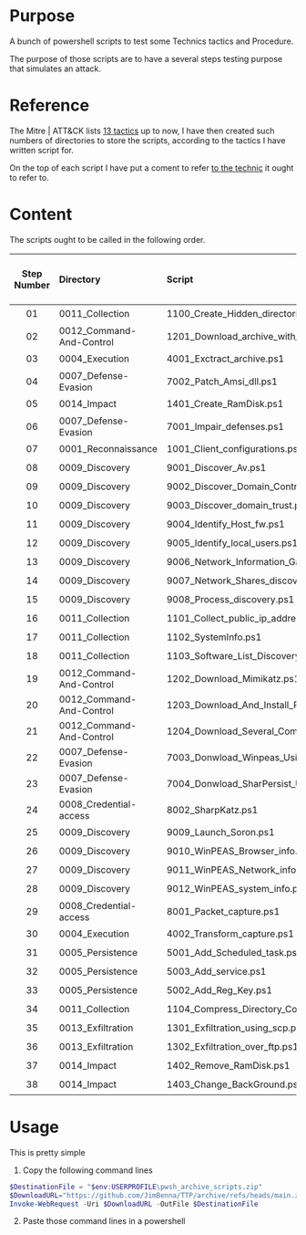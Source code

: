 # Purpose

A bunch of powershell scripts to test some Technics tactics and Procedure.

The purpose of those scripts are to have a several steps testing purpose that simulates an attack.

# Reference

The Mitre | ATT&CK lists [13 tactics](https:||attack.mitre.org|tactics|enterprise|) up to now,
I have then created such numbers of directories to store the scripts, according to the tactics I have written script for.

On the top of each script I have put a coment to refer [to the technic](https:||attack.mitre.org|) it ought to refer to.

# Content

The scripts ought to be called in the following order.

| Step Number | Directory                | Script                                          | Fully tested | No more update needed |
|:---------:|:-----------------------|:---------------------------------------------|:------:|:-------------------:|
| 01          | 0011_Collection          | 1100_Create_Hidden_directories.ps1              |     ❗️     |          👎          |
| 02          | 0012_Command-And-Control | 1201_Download_archive_with_curl.ps1             |     ❗️     |          👎          |
| 03          | 0004_Execution           | 4001_Exctract_archive.ps1                       |     ✅    |          👍          |
| 04          | 0007_Defense-Evasion     | 7002_Patch_Amsi_dll.ps1                         |     ❗️     |          👎          |
| 05          | 0014_Impact              | 1401_Create_RamDisk.ps1                         |     ❗️     |          👎          |
| 06          | 0007_Defense-Evasion     | 7001_Impair_defenses.ps1                        |     ❗️     |          👎          |
| 07          | 0001_Reconnaissance      | 1001_Client_configurations.ps1                  |     ✅    |          👎          |
| 08          | 0009_Discovery           | 9001_Discover_Av.ps1                            |     ❗️     |          👎          |
| 09          | 0009_Discovery           | 9002_Discover_Domain_Controllers.ps1            |     ❗️     |          👎          |
| 10          | 0009_Discovery           | 9003_Discover_domain_trust.ps1                  |     ❗️     |          👎          |
| 11          | 0009_Discovery           | 9004_Identify_Host_fw.ps1                       |     ❗️     |          👎          |
| 12          | 0009_Discovery           | 9005_Identify_local_users.ps1                   |     ❗️     |          👎          |
| 13          | 0009_Discovery           | 9006_Network_Information_Gathering.ps1          |     ❗️     |          👎          |
| 14          | 0009_Discovery           | 9007_Network_Shares_discovery.ps1               |     ❗️     |          👎          |
| 15          | 0009_Discovery           | 9008_Process_discovery.ps1                      |     ❗️     |          👎          |
| 16          | 0011_Collection          | 1101_Collect_public_ip_addresses.ps1            |     ❗️     |          👎          |
| 17          | 0011_Collection          | 1102_SystemInfo.ps1                             |     ❗️     |          👎          |
| 18          | 0011_Collection          | 1103_Software_List_Discovery.ps1                |     ❗️     |          👎          |
| 19          | 0012_Command-And-Control | 1202_Download_Mimikatz.ps1                      |     ❗️     |          👎          |
| 20          | 0012_Command-And-Control | 1203_Download_And_Install_PSTools.ps1           |     ❗️     |          👎          |
| 21          | 0012_Command-And-Control | 1204_Download_Several_Compiled_Attack_Tools.ps1 |     ❗️     |          👎          |
| 22          | 0007_Defense-Evasion     | 7003_Donwload_Winpeas_Using_Bitsadmin.ps1       |     ❗️     |          👎          |
| 23          | 0007_Defense-Evasion     | 7004_Donwload_SharPersist_Using_Bitsadmin.ps1   |     ❗️     |          👎          |
| 24          | 0008_Credential-access   | 8002_SharpKatz.ps1                              |     ❗️     |          👎          |
| 25          | 0009_Discovery           | 9009_Launch_Soron.ps1                           |     ❗️     |          👎          |
| 26          | 0009_Discovery           | 9010_WinPEAS_Browser_info.ps1                   |     ❗️     |          👎          |
| 27          | 0009_Discovery           | 9011_WinPEAS_Network_info.ps1                   |     ❗️     |          👎          |
| 28          | 0009_Discovery           | 9012_WinPEAS_system_info.ps1                    |     ❗️     |          👎          |
| 29          | 0008_Credential-access   | 8001_Packet_capture.ps1                         |     ❗️     |          👎          |
| 30          | 0004_Execution           | 4002_Transform_capture.ps1                      |     ❗️     |          👎          |
| 31          | 0005_Persistence         | 5001_Add_Scheduled_task.ps1                     |     ❗️     |          👎          |
| 32          | 0005_Persistence         | 5003_Add_service.ps1                            |     ❗️     |          👎          |
| 33          | 0005_Persistence         | 5002_Add_Reg_Key.ps1                            |     ❗️     |          👎          |
| 34          | 0011_Collection          | 1104_Compress_Directory_Content.ps1             |     ❗️     |          👎          |
| 35          | 0013_Exfiltration        | 1301_Exfiltration_using_scp.ps1                 |     ❗️     |          👎          |
| 36          | 0013_Exfiltration        | 1302_Exfiltration_over_ftp.ps1                  |     ❗️     |          👎          |
| 37          | 0014_Impact              | 1402_Remove_RamDisk.ps1                         |     ❗️     |          👎          |
| 38          | 0014_Impact              | 1403_Change_BackGround.ps1                      |     ❗️     |          👎          |

# Usage
This is pretty simple
1. Copy the following command lines
```powershell
$DestinationFile = "$env:USERPROFILE\pwsh_archive_scripts.zip"
$DownloadURL="https://github.com/JimBenna/TTP/archive/refs/heads/main.zip"
Invoke-WebRequest -Uri $DownloadURL -OutFile $DestinationFile

```

2. Paste those command lines in a powershell